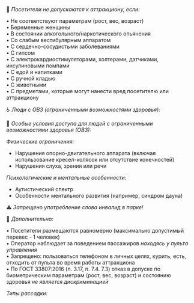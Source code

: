 🚫 *Посетители не допускаются к аттракциону, если:*

• Не соответствуют параметрам (рост, вес, возраст)  
• Беременные женщины  
• В состоянии алкогольного/наркотического опьянения  
• Со слабым вестибулярным аппаратом  
• С сердечно-сосудистыми заболеваниями  
• С гипсом  
• С электрокардиостимуляторами, холтерами, датчиками, инсулиновыми помпами  
• С едой и напитками  
• С ручной кладью  
• С животными  
• С предметами, которые могут нанести вред посетителю или аттракциону  

♿️ *Люди с ОВЗ (ограниченными возможностями здоровья):*

🔸 *Особые условия доступа для людей с ограниченными возможностями здоровья (ОВЗ):*

*Физические ограничения:*  
- Нарушения опорно-двигательного аппарата (включая использование кресел-колясок или отсутствие конечностей)  
- Нарушения слуха, зрения или речи  

*Психологические и ментальные особенности:*  
- Аутистический спектр  
- Особенности ментального развития (например, синдром дауна)

⚠️ *Запрещено употребление слова инвалид в парке!*

📌 *Дополнительно:*

• Посетители размещаются равномерно (максимально допустимый перевес - 1 человек)  
• Оператор наблюдает за поведением пассажиров *находясь у пульта управления*  
• Запрещено: пользоваться телефоном в личных целях, курить, есть, отходить от пульта во время работы аттракциона  
• По ГОСТ 33807:2016 (п. 3.17, п. 7.4. 7.3) отказ в допуске по биометрическим параметрам (рост, вес, возраст) и состоянию здоровья *не является дискриминацией*
    
*Типы рассадки:*